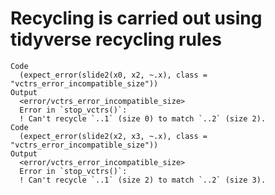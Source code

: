 # Recycling is carried out using tidyverse recycling rules

    Code
      (expect_error(slide2(x0, x2, ~.x), class = "vctrs_error_incompatible_size"))
    Output
      <error/vctrs_error_incompatible_size>
      Error in `stop_vctrs()`:
      ! Can't recycle `..1` (size 0) to match `..2` (size 2).
    Code
      (expect_error(slide2(x2, x3, ~.x), class = "vctrs_error_incompatible_size"))
    Output
      <error/vctrs_error_incompatible_size>
      Error in `stop_vctrs()`:
      ! Can't recycle `..1` (size 2) to match `..2` (size 3).


